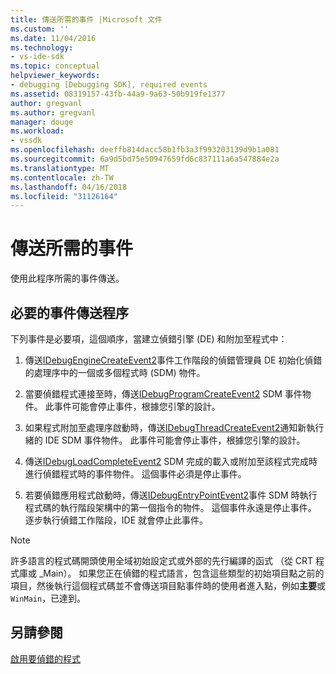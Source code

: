 ```yaml
---
title: 傳送所需的事件 |Microsoft 文件
ms.custom: ''
ms.date: 11/04/2016
ms.technology:
- vs-ide-sdk
ms.topic: conceptual
helpviewer_keywords:
- debugging [Debugging SDK], required events
ms.assetid: 08319157-43fb-44a9-9a63-50b919fe1377
author: gregvanl
ms.author: gregvanl
manager: douge
ms.workload:
- vssdk
ms.openlocfilehash: deeffb814dacc58b1fb3a3f993203139d9b1a081
ms.sourcegitcommit: 6a9d5bd75e50947659fd6c837111a6a547884e2a
ms.translationtype: MT
ms.contentlocale: zh-TW
ms.lasthandoff: 04/16/2018
ms.locfileid: "31126164"
---
```

# <a name="sending-the-required-events"></a>傳送所需的事件
使用此程序所需的事件傳送。  
  
## <a name="process-for-sending-required-events"></a>必要的事件傳送程序  
 下列事件是必要項，這個順序，當建立偵錯引擎 (DE) 和附加至程式中：  
  
1.  傳送[IDebugEngineCreateEvent2](../../extensibility/debugger/reference/idebugenginecreateevent2.md)事件工作階段的偵錯管理員 DE 初始化偵錯的處理序中的一個或多個程式時 (SDM) 物件。  
  
2.  當要偵錯程式連接至時，傳送[IDebugProgramCreateEvent2](../../extensibility/debugger/reference/idebugprogramcreateevent2.md) SDM 事件物件。 此事件可能會停止事件，根據您引擎的設計。  
  
3.  如果程式附加至處理序啟動時，傳送[IDebugThreadCreateEvent2](../../extensibility/debugger/reference/idebugthreadcreateevent2.md)通知新執行緒的 IDE SDM 事件物件。 此事件可能會停止事件，根據您引擎的設計。  
  
4.  傳送[IDebugLoadCompleteEvent2](../../extensibility/debugger/reference/idebugloadcompleteevent2.md) SDM 完成的載入或附加至該程式完成時進行偵錯程式時的事件物件。 這個事件必須是停止事件。  
  
5.  若要偵錯應用程式啟動時，傳送[IDebugEntryPointEvent2](../../extensibility/debugger/reference/idebugentrypointevent2.md)事件 SDM 時執行程式碼的執行階段架構中的第一個指令的物件。 這個事件永遠是停止事件。 逐步執行偵錯工作階段，IDE 就會停止此事件。  
  
> [!NOTE]
>  許多語言的程式碼開頭使用全域初始設定式或外部的先行編譯的函式 （從 CRT 程式庫或 _Main）。 如果您正在偵錯的程式語言，包含這些類型的初始項目點之前的項目，然後執行這個程式碼並不會傳送項目點事件時的使用者進入點，例如**主要**或`WinMain`，已達到。  
  
## <a name="see-also"></a>另請參閱  
 [啟用要偵錯的程式](../../extensibility/debugger/enabling-a-program-to-be-debugged.md)